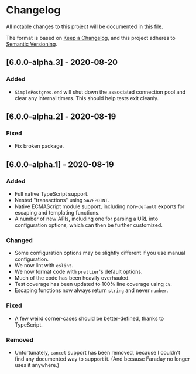 # Changelog

All notable changes to this project will be documented in this file.

The format is based on [Keep a Changelog](https://keepachangelog.com/en/1.0.0/), and this project adheres to [Semantic Versioning](https://semver.org/spec/v2.0.0.html).

## [6.0.0-alpha.3] - 2020-08-20

### Added

- `SimplePostgres.end` will shut down the associated connection pool and clear any internal timers. This should help tests exit cleanly.

## [6.0.0-alpha.2] - 2020-08-19

### Fixed

- Fix broken package.

## [6.0.0-alpha.1] - 2020-08-19

### Added

- Full native TypeScript support.
- Nested "transactions" using `SAVEPOINT`.
- Native ECMAScript module support, including non-`default` exports for escaping and templating functions.
- A number of new APIs, including one for parsing a URL into configuration options, which can then be further customized.

### Changed

- Some configuration options may be slightly different if you use manual configuration.
- We now lint with `eslint`.
- We now format code with `prettier`'s default options.
- Much of the code has been heavily overhauled.
- Test coverage has been updated to 100% line coverage using `c8`.
- Escaping functions now always return `string` and never `number`.

### Fixed

- A few weird corner-cases should be better-defined, thanks to TypeScript.

### Removed

- Unfortunately, `cancel` support has been removed, because I couldn't find any documented way to support it. (And because Faraday no longer uses it anywhere.)
